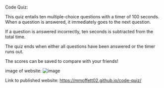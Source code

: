Code Quiz:

This quiz entails ten multiple-choice questions with a timer of 100 seconds. When a question is answered, it immediately goes to the next question. 

If a question is answered incorrectly, ten seconds is subtracted from the total time. 

The quiz ends when either all questions have been answered or the timer runs out. 

The scores can be saved to compare with your friends! 


image of website: 
![image](https://user-images.githubusercontent.com/90989673/159142299-4e8782da-5d71-4eb1-bb47-c521144a5c11.png)

Link to published website: 
https://mmoffett02.github.io/code-quiz/

